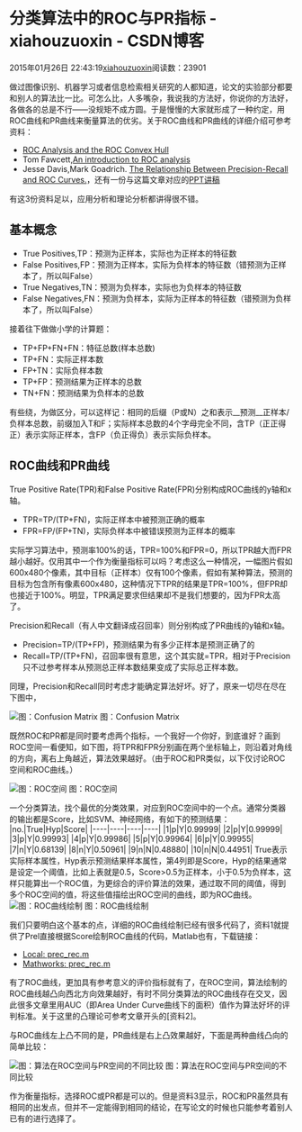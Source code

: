 # 分类算法中的ROC与PR指标 - xiahouzuoxin - CSDN博客





2015年01月26日 22:43:19[xiahouzuoxin](https://me.csdn.net/xiahouzuoxin)阅读数：23901








做过图像识别、机器学习或者信息检索相关研究的人都知道，论文的实验部分都要和别人的算法比一比。可怎么比，人多嘴杂，我说我的方法好，你说你的方法好，各做各的总是不行——没规矩不成方圆。于是慢慢的大家就形成了一种约定，用ROC曲线和PR曲线来衡量算法的优劣。关于ROC曲线和PR曲线的详细介绍可参考资料：
- [ROC Analysis and the ROC Convex Hull](http://home.comcast.net/~tom.fawcett/public_html/ROCCH/index.html)
- Tom Fawcett,[An introduction to ROC analysis](https://cours.etsmtl.ca/sys828/REFS/A1/Fawcett_PRL2006.pdf)
- Jesse Davis,Mark Goadrich. [The Relationship Between Precision-Recall and ROC Curves.](https://www.biostat.wisc.edu/~page/rocpr.pdf)，还有一份与这篇文章对应的[PPT讲稿](http://www.ke.tu-darmstadt.de/lehre/archiv/ws0708/ml-sem/Folien/Wen_Zhang.pdf)

有这3份资料足以，应用分析和理论分析都讲得很不错。

## 基本概念
- True Positives,TP：预测为正样本，实际也为正样本的特征数
- False Positives,FP：预测为正样本，实际为负样本的特征数（错预测为正样本了，所以叫False）
- True Negatives,TN：预测为负样本，实际也为负样本的特征数
- False Negatives,FN：预测为负样本，实际为正样本的特征数（错预测为负样本了，所以叫False）

接着往下做做小学的计算题：
- TP+FP+FN+FN：特征总数(样本总数)
- TP+FN：实际正样本数
- FP+TN：实际负样本数
- TP+FP：预测结果为正样本的总数
- TN+FN：预测结果为负样本的总数

有些绕，为做区分，可以这样记：相同的后缀（P或N）之和表示__预测__正样本/负样本总数，前缀加入T和F；实际样本总数的4个字母完全不同，含TP（正正得正）表示实际正样本，含FP（负正得负）表示实际负样本。

## ROC曲线和PR曲线

True Positive Rate(TPR)和False Positive Rate(FPR)分别构成ROC曲线的y轴和x轴。
- TPR=TP/(TP+FN)，实际正样本中被预测正确的概率
- FPR=FP/(FP+TN)，实际负样本中被错误预测为正样本的概率

实际学习算法中，预测率100%的话，TPR=100%和FPR=0，所以TPR越大而FPR越小越好。仅用其中一个作为衡量指标可以吗？考虑这么一种情况，一幅图片假如600x480个像素，其中目标（正样本）仅有100个像素，假如有某种算法，预测的目标为包含所有像素600x480，这种情况下TPR的结果是TPR=100%，但FPR却也接近于100%。明显，TPR满足要求但结果却不是我们想要的，因为FPR太高了。

Precision和Recall（有人中文翻译成召回率）则分别构成了PR曲线的y轴和x轴。
- Precision=TP/(TP+FP)，预测结果为有多少正样本是预测正确了的
- Recall=TP/(TP+FN)，召回率很有意思，这个其实就=TPR，相对于Precision只不过参考样本从预测总正样本数结果变成了实际总正样本数。

同理，Precision和Recall同时考虑才能确定算法好坏。好了，原来一切尽在尽在下图中，

![图：Confusion Matrix](http://xiahouzuoxin.github.io/notes/images/%E5%88%86%E7%B1%BB%E7%AE%97%E6%B3%95%E4%B8%AD%E7%9A%84ROC%E4%B8%8EPR%E6%8C%87%E6%A0%87/ConfusionMatrix.png)
图：Confusion Matrix


既然ROC和PR都是同时要考虑两个指标，一个我好一个你好，到底谁好？画到ROC空间一看便知，如下图，将TPR和FPR分别画在两个坐标轴上，则沿着对角线的方向，离右上角越近，算法效果越好。（由于ROC和PR类似，以下仅讨论ROC空间和ROC曲线。）

![图：ROC空间](http://xiahouzuoxin.github.io/notes/images/%E5%88%86%E7%B1%BB%E7%AE%97%E6%B3%95%E4%B8%AD%E7%9A%84ROC%E4%B8%8EPR%E6%8C%87%E6%A0%87/ROC-space.png)
图：ROC空间


一个分类算法，找个最优的分类效果，对应到ROC空间中的一个点。通常分类器的输出都是Score，比如SVM、神经网络，有如下的预测结果：
|no.|True|Hyp|Score|
|----|----|----|----|
|1|p|Y|0.99999|
|2|p|Y|0.99999|
|3|p|Y|0.99993|
|4|p|Y|0.99986|
|5|p|Y|0.99964|
|6|p|Y|0.99955|
|7|n|Y|0.68139|
|8|n|Y|0.50961|
|9|n|N|0.48880|
|10|n|N|0.44951|
True表示实际样本属性，Hyp表示预测结果样本属性，第4列即是Score，Hyp的结果通常是设定一个阈值，比如上表就是0.5，Score>0.5为正样本，小于0.5为负样本，这样只能算出一个ROC值，为更综合的评价算法的效果，通过取不同的阈值，得到多个ROC空间的值，将这些值描绘出ROC空间的曲线，即为ROC曲线。
![图：ROC曲线绘制](http://xiahouzuoxin.github.io/notes/images/%E5%88%86%E7%B1%BB%E7%AE%97%E6%B3%95%E4%B8%AD%E7%9A%84ROC%E4%B8%8EPR%E6%8C%87%E6%A0%87/ROC%E6%9B%B2%E7%BA%BF%E7%BB%98%E5%88%B6.png)
图：ROC曲线绘制


我们只要明白这个基本的点，详细的ROC曲线绘制已经有很多代码了，资料1就提供了Prel直接根据Score绘制ROC曲线的代码，Matlab也有，下载链接：
- [Local: prec_rec.m](http://xiahouzuoxin.github.io/notes/codes/%E5%88%86%E7%B1%BB%E7%AE%97%E6%B3%95%E4%B8%AD%E7%9A%84ROC%E4%B8%8EPR%E6%8C%87%E6%A0%87/prec_rec.zip)
- [Mathworks: prec_rec.m](http://www.mathworks.com/matlabcentral/fileexchange/21528-precision-recall-and-roc-curves/content//prec_rec/prec_rec.m)

有了ROC曲线，更加具有参考意义的评价指标就有了，在ROC空间，算法绘制的ROC曲线越凸向西北方向效果越好，有时不同分类算法的ROC曲线存在交叉，因此很多文章里用AUC（即Area Under Curve曲线下的面积）值作为算法好坏的评判标准。关于这里的凸理论可参考文章开头的[资料2]。

与ROC曲线左上凸不同的是，PR曲线是右上凸效果越好，下面是两种曲线凸向的简单比较：

![图：算法在ROC空间与PR空间的不同比较](http://xiahouzuoxin.github.io/notes/images/%E5%88%86%E7%B1%BB%E7%AE%97%E6%B3%95%E4%B8%AD%E7%9A%84ROC%E4%B8%8EPR%E6%8C%87%E6%A0%87/%E7%AE%97%E6%B3%95%E5%9C%A8ROC%E7%A9%BA%E9%97%B4%E4%B8%8EPR%E7%A9%BA%E9%97%B4%E7%9A%84%E4%B8%8D%E5%90%8C%E6%AF%94%E8%BE%83.png)
图：算法在ROC空间与PR空间的不同比较


作为衡量指标，选择ROC或PR都是可以的。但是资料3显示，ROC和PR虽然具有相同的出发点，但并不一定能得到相同的结论，在写论文的时候也只能参考着别人已有的进行选择了。



